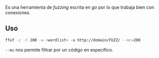 Es una herramienta de *fuzzing* escrita en *go* por lo que trabaja bien con conexiones.

## Uso

```bash
ffuf -c -t 200 -w <wordlist> -u http://domain/FUZZ/ --mc=200
```

`--mc` nos permite filtrar por un código en específico.